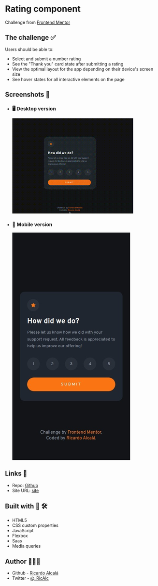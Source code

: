 # Rating component

Challenge from [Frontend Mentor](https://www.frontendmentor.io/)

## The challenge ✅

Users should be able to:

- Select and submit a number rating
- See the "Thank you" card state after submitting a rating
- View the optimal layout for the app depending on their device's screen size
- See hover states for all interactive elements on the page

## Screenshots 📸

- ### 🖥️ Desktop version
  ![img](./screenshots/rating.gif)
- ### 📱 Mobile version
  ![img](./screenshots/rating_mob.jpeg)

## Links 🔗

- Repo: [Github](https://github.com/RicAlc/Portfolio/tree/main/Front-end/RatingComponent)
- Site URL: [site](https://ricalc.github.io/Portfolio/Front-end/RatingComponent/rating-component.html)

## Built with 🧰 🛠️

- HTML5
- CSS custom properties
- JavaScript
- Flexbox
- Saas
- Media queries

## Author 🧑🏽‍💻

- Github - [Ricardo Alcalá](https://www.github.com/RicAlc)
- Twitter - [@\_RicAlc](https://twitter.com/_RicAlc)
